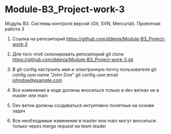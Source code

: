 # Module-B3_Project-work-3
Модуль B3. Системы контроля версий (Git, SVN, Mercurial). Проектная работа 3


1) Ссылка на репозиторий
https://github.com/ddenia/Module-B3_Project-work-3

2) Для того чтоб склонировать репозиторий
git clone https://github.com/ddenia/Module-B3_Project-work-3.git

3) В git config настроить имя и электронную почту пользователя
git config user.name  "John Doe"
git config user.email johndoe@example.com

4) Все изменения в коде должны вноситься только в  dev ветках не в master или main 

5) Dev ветки должны создаваться интуитивно понятные на основе задач

6) Все необходимые изменения в master или main могут вноситься только через merge request на team leader


